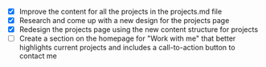 - [x] Improve the content for all the projects in the projects.md file
- [x] Research and come up with a new design for the projects page
- [x] Redesign the projects page using the new content structure for projects
- [ ] Create a section on the homepage for "Work with me" that better highlights current projects and includes a call-to-action button to contact me
